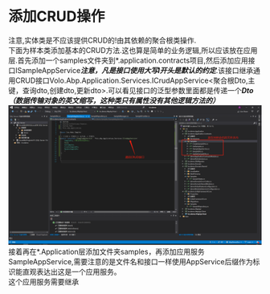# 添加CRUD操作
注意,实体类是不应该提供CRUD的!由其依赖的聚合根类操作.   
下面为样本类添加基本的CRUD方法.这也算是简单的业务逻辑,所以应该放在应用层.首先添加一个samples文件夹到*.application.contracts项目,然后添加应用接口ISampleAppService***注意，凡是接口使用大写I开头是默认的约定***.该接口继承通用CRUD接口Volo.Abp.Application.Services.ICrudAppService<聚合根Dto,主键，查询dto,创建dto,更新dto>.可以看见接口的泛型参数里面都是传递一个***Dto（数据传输对象的英文缩写，这种类只有属性没有其他逻辑方法的）***
![](images/4-add-curd-app-service-1.png) 
接着再在*.Application层添加文件夹samples，再添加应用服务SampleAppService,需要注意的是文件名和接口一样使用AppService后缀作为标识能直观表达出这是一个应用服务。   
这个应用服务需要继承